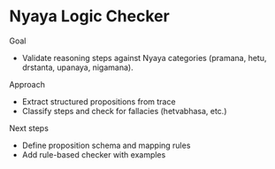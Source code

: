 # Nyaya Logic Checker

Goal
- Validate reasoning steps against Nyaya categories (pramana, hetu, drstanta, upanaya, nigamana).

Approach
- Extract structured propositions from trace
- Classify steps and check for fallacies (hetvabhasa, etc.)

Next steps
- Define proposition schema and mapping rules
- Add rule-based checker with examples

